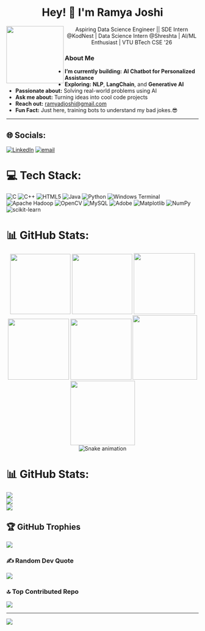 <h1 align="center">Hey! 👋 I'm Ramya Joshi</h1>
<p align="center">
  <a href="https://octodex.github.com/hubot/"><img align="left" width="150" height="150" src="https://octodex.github.com/images/hubot.jpg"></a>

</p>

<p align="center">Aspiring Data Science Engineer || SDE Intern @KodNest | Data Science Intern @Shreshta | AI/ML Enthusiast | VTU BTech CSE '26</p>



###  About Me

- **I’m currently building:** **AI Chatbot for Personalized Assistance**
- **Exploring:** **NLP**, **LangChain**, and **Generative AI**
- **Passionate about:** Solving real-world problems using AI
- **Ask me about:** Turning ideas into cool code projects
- **Reach out:** ramyadjoshi@gmail.com
- **Fun Fact:** Just here, training bots to understand my bad jokes.😎

---
  
  

 
## 🌐 Socials:
[![LinkedIn](https://img.shields.io/badge/LinkedIn-%230077B5.svg?logo=linkedin&logoColor=white)](https://linkedin.com/in/ramyadjoshi) [![email](https://img.shields.io/badge/Email-D14836?logo=gmail&logoColor=white)](mailto:ramyadjoshi@gmail.com) 



# 💻 Tech Stack:
![C](https://img.shields.io/badge/c-%2300599C.svg?style=for-the-badge&logo=c&logoColor=white) ![C++](https://img.shields.io/badge/c++-%2300599C.svg?style=for-the-badge&logo=c%2B%2B&logoColor=white) ![HTML5](https://img.shields.io/badge/html5-%23E34F26.svg?style=for-the-badge&logo=html5&logoColor=white) ![Java](https://img.shields.io/badge/java-%23ED8B00.svg?style=for-the-badge&logo=openjdk&logoColor=white) ![Python](https://img.shields.io/badge/python-3670A0?style=for-the-badge&logo=python&logoColor=ffdd54) ![Windows Terminal](https://img.shields.io/badge/Windows%20Terminal-%234D4D4D.svg?style=for-the-badge&logo=windows-terminal&logoColor=white) ![Apache Hadoop](https://img.shields.io/badge/Apache%20Hadoop-66CCFF?style=for-the-badge&logo=apachehadoop&logoColor=black) ![OpenCV](https://img.shields.io/badge/opencv-%23white.svg?style=for-the-badge&logo=opencv&logoColor=white) ![MySQL](https://img.shields.io/badge/mysql-4479A1.svg?style=for-the-badge&logo=mysql&logoColor=white) ![Adobe](https://img.shields.io/badge/adobe-%23FF0000.svg?style=for-the-badge&logo=adobe&logoColor=white) ![Matplotlib](https://img.shields.io/badge/Matplotlib-%23ffffff.svg?style=for-the-badge&logo=Matplotlib&logoColor=black) ![NumPy](https://img.shields.io/badge/numpy-%23013243.svg?style=for-the-badge&logo=numpy&logoColor=white) ![scikit-learn](https://img.shields.io/badge/scikit--learn-%23F7931E.svg?style=for-the-badge&logo=scikit-learn&logoColor=white)

# 📊 GitHub Stats:

<div align="center">

<img height="158em" src="https://github-profile-summary-cards.vercel.app/api/cards/profile-details?username=ramyadjoshi&theme=radical">
<img height="158em" src="https://github-profile-summary-cards.vercel.app/api/cards/stats?username=ramyadjoshi&theme=radical">
<img height="160em" src="https://github-profile-summary-cards.vercel.app/api/cards/repos-per-language?username=ramyadjoshi&theme=radical">
<img height="160em" src="https://github-profile-summary-cards.vercel.app/api/cards/most-commit-language?username=ramyadjoshi&theme=radical">
<img height="160em" src="https://github-profile-summary-cards.vercel.app/api/cards/productive-time?username=ramyadjoshi&theme=radical&utcOffset=8">
<img height="169em" src="https://github-readme-stats.vercel.app/api?username=ramyadjoshi&theme=radical&hide_border=false&include_all_commits=false&count_private=false">
<img height="169em" src="https://github-readme-streak-stats.herokuapp.com/?user=ramyadjoshi&theme=radical">

</div>


<!-- Snake Game Repo View -->

<div align="center">
  <img src="https://profile-readme-generator.com/assets/snake.svg" alt="Snake animation" />
</div>

# 📊 GitHub Stats:
![](https://github-readme-stats.vercel.app/api?username=ramyadjoshi&theme=dark&hide_border=false&include_all_commits=true&count_private=false)<br/>
![](https://nirzak-streak-stats.vercel.app/?user=ramyadjoshi&theme=dark&hide_border=false)<br/>
![](https://github-readme-stats.vercel.app/api/top-langs/?username=ramyadjoshi&theme=dark&hide_border=false&include_all_commits=true&count_private=false&layout=compact)

## 🏆 GitHub Trophies
![](https://github-profile-trophy.vercel.app/?username=ramyadjoshi&theme=radical&no-frame=false&no-bg=false&margin-w=4)

### ✍️ Random Dev Quote
![](https://quotes-github-readme.vercel.app/api?type=horizontal&theme=radical)

### 🔝 Top Contributed Repo
![](https://github-contributor-stats.vercel.app/api?username=ramyadjoshi&limit=5&theme=dark&combine_all_yearly_contributions=true)

---
[![](https://visitcount.itsvg.in/api?id=ramyadjoshi&icon=0&color=0)](https://visitcount.itsvg.in)

